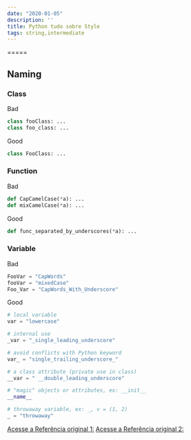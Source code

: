 ```yaml
---
date: "2020-01-05"
description: ''
title: Python tudo sobre Style
tags: string,intermediate
--- 
```

=====

Naming
------

### Class

Bad

```python
class fooClass: ...
class foo_class: ...
```

Good

```python
class FooClass: ...
```

### Function

Bad

```python
def CapCamelCase(*a): ...
def mixCamelCase(*a): ...
```

Good

```python
def func_separated_by_underscores(*a): ...
```

### Variable

Bad

```python
FooVar = "CapWords"
fooVar = "mixedCase"
Foo_Var = "CapWords_With_Underscore"
```

Good

```python
# local variable
var = "lowercase"

# internal use
_var = "_single_leading_underscore"

# avoid conflicts with Python keyword
var_ = "single_trailing_underscore_"

# a class attribute (private use in class)
__var = " __double_leading_underscore"

# "magic" objects or attributes, ex: __init__
__name__

# throwaway variable, ex: _, v = (1, 2)
_ = "throwaway"
```

[Acesse a Referência original 1:](https://www.pythonsheets.com/)
[Acesse a Referência original 2:](https://www.pythoncheatsheet.org/)

